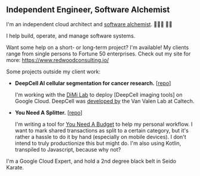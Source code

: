 ## Independent Engineer, Software Alchemist

I'm an independent cloud architect and [software alchemist]([url](https://www.redwoodconsulting.io/about/alchemy)). 👨🏻‍🔬 🧪🔬

I help build, operate, and manage software systems.

Want some help on a short- or long-term project? I'm available! My clients range from single persons to Fortune 50 enterprises. Check out my site for more: https://www.redwoodconsulting.io/

Some projects outside my client work:

- **DeepCell AI cellular segmentation for cancer research.** [[repo](https://github.com/dchaley/deepcell-imaging)]

  I'm working with the [DiMi Lab](https://dimi-lab.github.io/) to deploy [DeepCell imaging tools] on Google Cloud. DeepCell was [developed by](https://github.com/vanvalenlab/deepcell-tf) the Van Valen Lab at Caltech.

- **You Need A Splitter.** [[repo](https://github.com/dchaley/you-need-a-splitter)]

  I'm writing a tool for [You Need A Budget](https://www.ynab.com/) to help my personal workflow. I want to mark shared transactions as split to a certain category, but it's rather a hassle to do it by hand (especially on mobile devices). I don't intend to truly productionize this but might do. I'm also using Kotlin, transpiled to Javascript, because why not?

I'm a Google Cloud Expert, and hold a 2nd degree black belt in Seido Karate.

<!--
**dchaley/dchaley** is a ✨ _special_ ✨ repository because its `README.md` (this file) appears on your GitHub profile.

Here are some ideas to get you started:

- 🔭 I’m currently working on ...
- 🌱 I’m currently learning ...
- 👯 I’m looking to collaborate on ...
- 🤔 I’m looking for help with ...
- 💬 Ask me about ...
- 📫 How to reach me: ...
- 😄 Pronouns: ...
- ⚡ Fun fact: ...
-->

